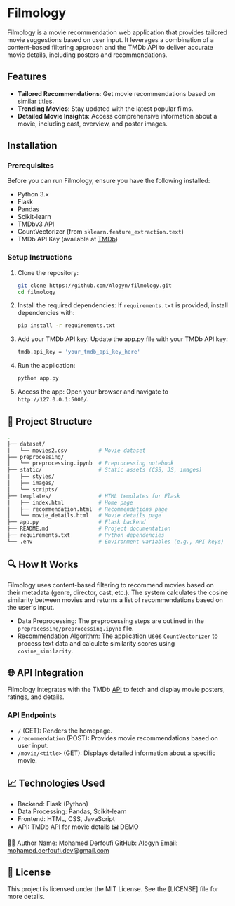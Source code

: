 # Filmology

Filmology is a movie recommendation web application that provides tailored movie suggestions based on user input. It leverages a combination of a content-based filtering approach and the TMDb API to deliver accurate movie details, including posters and recommendations.

## Features

- **Tailored Recommendations**: Get movie recommendations based on similar titles.
- **Trending Movies**: Stay updated with the latest popular films.
- **Detailed Movie Insights**: Access comprehensive information about a movie, including cast, overview, and poster images.

## Installation

### Prerequisites

Before you can run Filmology, ensure you have the following installed:

- Python 3.x
- Flask
- Pandas
- Scikit-learn
- TMDbv3 API
- CountVectorizer (from `sklearn.feature_extraction.text`)
- TMDb API Key (available at [TMDb](https://www.themoviedb.org))

### Setup Instructions

1. Clone the repository:
   ```bash
   git clone https://github.com/Alogyn/filmology.git
   cd filmology
   ```

2. Install the required dependencies: If `requirements.txt` is provided, install dependencies with:
   ```bash
   pip install -r requirements.txt
   ```

3. Add your TMDb API key:
Update the app.py file with your TMDb API key:
   ```bash
   tmdb.api_key = 'your_tmdb_api_key_here'
   ```

4. Run the application:
   ```bash
   python app.py
   ```

5. Access the app:
Open your browser and navigate to `http://127.0.0.1:5000/`.

## 📂 Project Structure
   ```bash
.
├── dataset/
│   └── movies2.csv          # Movie dataset
├── preprocessing/
│   └── preprocessing.ipynb  # Preprocessing notebook
├── static/                  # Static assets (CSS, JS, images)
│   ├── styles/
│   ├── images/
│   └── scripts/
├── templates/               # HTML templates for Flask
│   ├── index.html           # Home page
│   ├── recommendation.html  # Recommendations page
│   └── movie_details.html   # Movie details page
├── app.py                   # Flask backend
├── README.md                # Project documentation
├── requirements.txt         # Python dependencies
└── .env                     # Environment variables (e.g., API keys)
  ```

## 🔍 How It Works
Filmology uses content-based filtering to recommend movies based on their metadata (genre, director, cast, etc.). The system calculates the cosine similarity between movies and returns a list of recommendations based on the user's input.

- Data Preprocessing: The preprocessing steps are outlined in the `preprocessing/preprocessing.ipynb` file.
- Recommendation Algorithm: The application uses `CountVectorizer` to process text data and calculate similarity scores using `cosine_similarity`.

## 🌐 API Integration
Filmology integrates with the TMDb [API](https://developer.themoviedb.org/reference/intro/getting-started) to fetch and display movie posters, ratings, and details.

### API Endpoints
- `/` (GET): Renders the homepage.
- `/recommendation` (POST): Provides movie recommendations based on user input.
- `/movie/<title>` (GET): Displays detailed information about a specific movie.

## 📈 Technologies Used
- Backend: Flask (Python)
- Data Processing: Pandas, Scikit-learn
- Frontend: HTML, CSS, JavaScript
- API: TMDb API for movie details
🖼️ DEMO


👨‍💻 Author
Name: Mohamed Derfoufi
GitHub: [Alogyn](https://github.com/Alogyn)
Email: mohamed.derfoufi.dev@gmail.com

## 📝 License
This project is licensed under the MIT License. See the [LICENSE] file for more details.